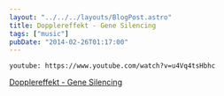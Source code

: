 ```yaml
---
layout: "../../../layouts/BlogPost.astro"
title: Dopplereffekt - Gene Silencing
tags: ["music"]
pubDate: "2014-02-26T01:17:00"
---
```


`youtube: https://www.youtube.com/watch?v=u4Vq4tsHbhc`

[Dopplereffekt - Gene Silencing](https://www.youtube.com/watch?v=u4Vq4tsHbhc)
